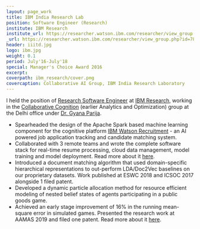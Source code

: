 ```yaml
---
layout: page_work
title: IBM India Research Lab
position: Software Engineer (Research)
institute: IBM Research
institute_url: https://researcher.watson.ibm.com/researcher/view_group.php?id=7806
_url: https://researcher.watson.ibm.com/researcher/view_group.php?id=7806
header: iiitd.jpg
logo: ibm.jpg
weight: 0.1
period: July'16-July'18
special: Manager's Choice Award 2016 
excerpt: 
coverpath: ibm_research/cover.png
covercaption: Collaborative AI Group, IBM India Research Laboratory
---
```


I held the position of <a href="http://researcher.watson.ibm.com/researcher/view.php?person=in-sarahuja">Research Software Engineer</a> at <a href="http://research.ibm.com/">IBM Research</a>, 
working in the <a href="http://researcher.watson.ibm.com/researcher/view_group.php?id=7806">Collaborative Cognition</a> (earlier Analytics and Optimization) 
group at the Delhi office under <a href="http://researcher.watson.ibm.com/researcher/view.php?person=in-gyana.parija">Dr. Gyana Parija</a>. 

 - Spearheaded the design of the Apache Spark based machine learning component for the cognitive platform <a href="https://www.ibm.com/talent-management/hr-solutions/recruiting-software">IBM Watson Recruitment</a> - an AI powered job application tracking and candidate matching system.
 - Collaborated with 3 remote teams and wrote the complete software stack for real-time resume processing, cloud data management, model training and model deployment. Read more about it <a href="https://sarthakahuja.org/projects/iwr/">here</a>. 
 - Introduced a document matching algorithm that used domain-specific hierarchical representations to out-perform LDA/Doc2Vec baselines on our proprietary datasets. Work published at ESWC 2018 and ICSOC 2017 alongside 1 filed patent.
 - Developed a dynamic particle allocation method for resource efficient modeling of nested belief states of agents participating in a public goods game.
 - Achieved an early stage improvement of 16% in the running mean-square error in simulated games. Presented the research work at AAMAS 2019 and filed one patent. Read more about it <a href="https://sarthakahuja.org/projects/cc/">here</a>. 